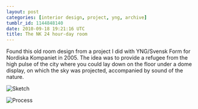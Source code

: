 ```yaml
---
layout: post
categories: [interior design, project, yng, archive]
tumblr_id: 1144848140
date: 2010-09-18 19:21:16 UTC
title: The NK 24 hour-day room
---
```


Found this old room design from a project I did with YNG/Svensk Form for Nordiska Kompaniet in 2005. The idea was to provide a refugee from the high pulse of the city where you could lay down on the floor under a dome display, on which the sky was projected, accompanied by sound of the nature.

![Sketch](http://farm5.static.flickr.com/4153/5001790378_a98f792073_z.jpg)

![Process](http://farm5.static.flickr.com/4148/5001829918_9cbe7d6c76_z.jpg)